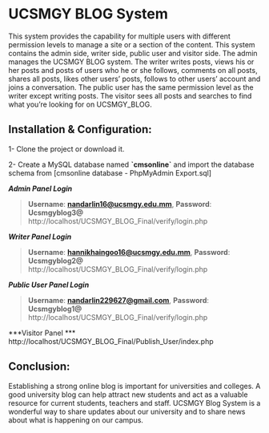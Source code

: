 # UCSMGY BLOG System
This system provides the capability for multiple users with different permission levels to manage a site or a section of the content.
This system contains the admin side, writer side, public user and visitor side. 
The admin manages the UCSMGY BLOG system. 
The writer writes posts, views his or her posts and posts of users who he or she follows, comments on all posts, shares all posts, likes other users’ posts, follows to other users’ account and joins a conversation.
The  public user has the same permission level  as the writer except writing posts.
The visitor sees all posts and searches to find what you’re looking for on UCSMGY_BLOG.



## Installation & Configuration:
1- Clone the project or download it.

2- Create a MySQL database named **\`cmsonline\`** and import the database schema from [cmsonline database - PhpMyAdmin Export.sql]

***Admin Panel Login***
> **Username**: **nandarlin16@ucsmgy.edu.mm**, **Password**: **Ucsmgyblog3@**
http://localhost/UCSMGY_BLOG_Final/verify/login.php

***Writer Panel Login***
> **Username**: **hannikhaingoo16@ucsmgy.edu.mm**, **Password**: **Ucsmgyblog2@**
http://localhost/UCSMGY_BLOG_Final/verify/login.php

***Public User Panel Login***
> **Username**: **nandarlin229627@gmail.com**, **Password**: **Ucsmgyblog1@**
http://localhost/UCSMGY_BLOG_Final/verify/login.php


***Visitor  Panel ***
http://localhost/UCSMGY_BLOG_Final/Publish_User/index.php


## Conclusion:
Establishing a strong online blog is important for universities and colleges.
A good university blog can help attract new students and act as a valuable resource for current students, teachers and staff. 
UCSMGY Blog System is a wonderful way to share updates about our university and to share news about what is happening on our campus.
